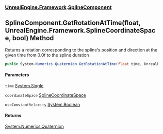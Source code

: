 ### [UnrealEngine.Framework](./UnrealEngine-Framework.md 'UnrealEngine.Framework').[SplineComponent](./SplineComponent.md 'UnrealEngine.Framework.SplineComponent')
## SplineComponent.GetRotationAtTime(float, UnrealEngine.Framework.SplineCoordinateSpace, bool) Method
Returns a rotation corresponding to the spline's position and direction at the given time from 0.0f to the spline duration  
```csharp
public System.Numerics.Quaternion GetRotationAtTime(float time, UnrealEngine.Framework.SplineCoordinateSpace coordinateSpace, bool useConstantVelocity=false);
```
#### Parameters
<a name='UnrealEngine-Framework-SplineComponent-GetRotationAtTime(float_UnrealEngine-Framework-SplineCoordinateSpace_bool)-time'></a>
`time` [System.Single](https://docs.microsoft.com/en-us/dotnet/api/System.Single 'System.Single')  
  
<a name='UnrealEngine-Framework-SplineComponent-GetRotationAtTime(float_UnrealEngine-Framework-SplineCoordinateSpace_bool)-coordinateSpace'></a>
`coordinateSpace` [SplineCoordinateSpace](./SplineCoordinateSpace.md 'UnrealEngine.Framework.SplineCoordinateSpace')  
  
<a name='UnrealEngine-Framework-SplineComponent-GetRotationAtTime(float_UnrealEngine-Framework-SplineCoordinateSpace_bool)-useConstantVelocity'></a>
`useConstantVelocity` [System.Boolean](https://docs.microsoft.com/en-us/dotnet/api/System.Boolean 'System.Boolean')  
  
#### Returns
[System.Numerics.Quaternion](https://docs.microsoft.com/en-us/dotnet/api/System.Numerics.Quaternion 'System.Numerics.Quaternion')  
